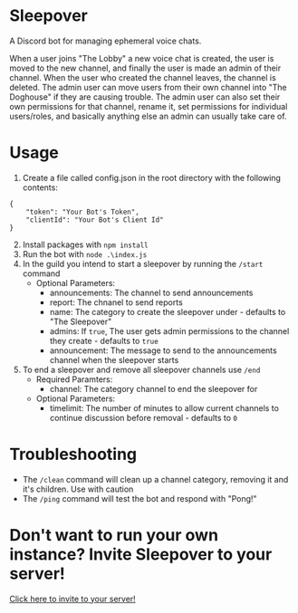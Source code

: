 # Sleepover

A Discord bot for managing ephemeral voice chats.

When a user joins "The Lobby" a new voice chat is created, the user is moved to the new channel, and finally the user is made an admin of their channel. When the user who created the channel leaves, the channel is deleted. The admin user can move users from their own channel into "The Doghouse" if they are causing trouble. The admin user can also set their own permissions for that channel, rename it, set permissions for individual users/roles, and basically anything else an admin can usually take care of.

# Usage

1. Create a file called config.json in the root directory with the following contents:

```
{
    "token": "Your Bot's Token",
    "clientId": "Your Bot's Client Id"
}
```

2. Install packages with ```npm install```
3. Run the bot with ```node .\index.js```
4. In the guild you intend to start a sleepover by running the ```/start``` command
    * Optional Parameters:
        * announcements: The channel to send announcements
        * report: The chnanel to send reports
        * name: The category to create the sleepover under - defaults to "The Sleepover"
        * admins: If ```true```, The user gets admin permissions to the channel they create - defaults to ```true```
        * announcement: The message to send to the announcements channel when the sleepover starts
5. To end a sleepover and remove all sleepover channels use ```/end```
    * Required Paramters:
        * channel: The category channel to end the sleepover for
    * Optional Parameters:
        * timelimit: The number of minutes to allow current channels to continue discussion before removal - defaults to ```0```

# Troubleshooting

* The ```/clean``` command will clean up a channel category, removing it and it's children. Use with caution
* The ```/ping``` command will test the bot and respond with "Pong!"

# Don't want to run your own instance? Invite Sleepover to your server!

[Click here to invite to your server!](https://discord.com/api/oauth2/authorize?client_id=1046333570496598106&permissions=8&scope=bot%20applications.commands)